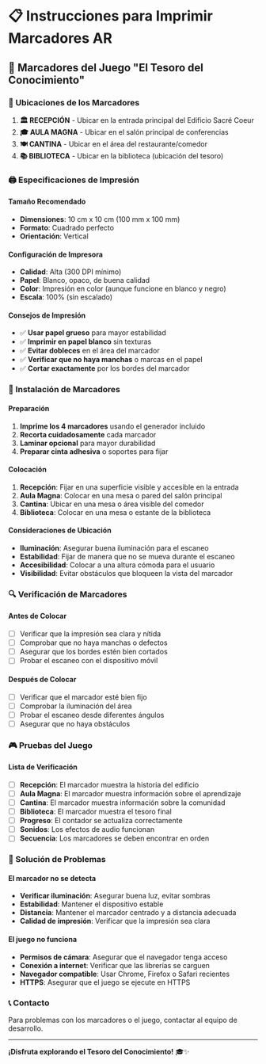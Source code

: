 # 📋 Instrucciones para Imprimir Marcadores AR

## 🎯 Marcadores del Juego "El Tesoro del Conocimiento"

### 📍 Ubicaciones de los Marcadores

1. **🏛️ RECEPCIÓN** - Ubicar en la entrada principal del Edificio Sacré Coeur
2. **🎓 AULA MAGNA** - Ubicar en el salón principal de conferencias
3. **🍽️ CANTINA** - Ubicar en el área del restaurante/comedor
4. **📚 BIBLIOTECA** - Ubicar en la biblioteca (ubicación del tesoro)

### 🖨️ Especificaciones de Impresión

#### Tamaño Recomendado
- **Dimensiones**: 10 cm x 10 cm (100 mm x 100 mm)
- **Formato**: Cuadrado perfecto
- **Orientación**: Vertical

#### Configuración de Impresora
- **Calidad**: Alta (300 DPI mínimo)
- **Papel**: Blanco, opaco, de buena calidad
- **Color**: Impresión en color (aunque funcione en blanco y negro)
- **Escala**: 100% (sin escalado)

#### Consejos de Impresión
- ✅ **Usar papel grueso** para mayor estabilidad
- ✅ **Imprimir en papel blanco** sin texturas
- ✅ **Evitar dobleces** en el área del marcador
- ✅ **Verificar que no haya manchas** o marcas en el papel
- ✅ **Cortar exactamente** por los bordes del marcador

### 📱 Instalación de Marcadores

#### Preparación
1. **Imprime los 4 marcadores** usando el generador incluido
2. **Recorta cuidadosamente** cada marcador
3. **Laminar opcional** para mayor durabilidad
4. **Preparar cinta adhesiva** o soportes para fijar

#### Colocación
1. **Recepción**: Fijar en una superficie visible y accesible en la entrada
2. **Aula Magna**: Colocar en una mesa o pared del salón principal
3. **Cantina**: Ubicar en una mesa o área visible del comedor
4. **Biblioteca**: Colocar en una mesa o estante de la biblioteca

#### Consideraciones de Ubicación
- **Iluminación**: Asegurar buena iluminación para el escaneo
- **Estabilidad**: Fijar de manera que no se mueva durante el escaneo
- **Accesibilidad**: Colocar a una altura cómoda para el usuario
- **Visibilidad**: Evitar obstáculos que bloqueen la vista del marcador

### 🔍 Verificación de Marcadores

#### Antes de Colocar
- [ ] Verificar que la impresión sea clara y nítida
- [ ] Comprobar que no haya manchas o defectos
- [ ] Asegurar que los bordes estén bien cortados
- [ ] Probar el escaneo con el dispositivo móvil

#### Después de Colocar
- [ ] Verificar que el marcador esté bien fijo
- [ ] Comprobar la iluminación del área
- [ ] Probar el escaneo desde diferentes ángulos
- [ ] Asegurar que no haya obstáculos

### 🎮 Pruebas del Juego

#### Lista de Verificación
- [ ] **Recepción**: El marcador muestra la historia del edificio
- [ ] **Aula Magna**: El marcador muestra información sobre el aprendizaje
- [ ] **Cantina**: El marcador muestra información sobre la comunidad
- [ ] **Biblioteca**: El marcador muestra el tesoro final
- [ ] **Progreso**: El contador se actualiza correctamente
- [ ] **Sonidos**: Los efectos de audio funcionan
- [ ] **Secuencia**: Los marcadores se deben encontrar en orden

### 🚨 Solución de Problemas

#### El marcador no se detecta
- **Verificar iluminación**: Asegurar buena luz, evitar sombras
- **Estabilidad**: Mantener el dispositivo estable
- **Distancia**: Mantener el marcador centrado y a distancia adecuada
- **Calidad de impresión**: Verificar que la impresión sea clara

#### El juego no funciona
- **Permisos de cámara**: Asegurar que el navegador tenga acceso
- **Conexión a internet**: Verificar que las librerías se carguen
- **Navegador compatible**: Usar Chrome, Firefox o Safari recientes
- **HTTPS**: Asegurar que el juego se ejecute en HTTPS

### 📞 Contacto

Para problemas con los marcadores o el juego, contactar al equipo de desarrollo.

---

**¡Disfruta explorando el Tesoro del Conocimiento!** 🎓✨
